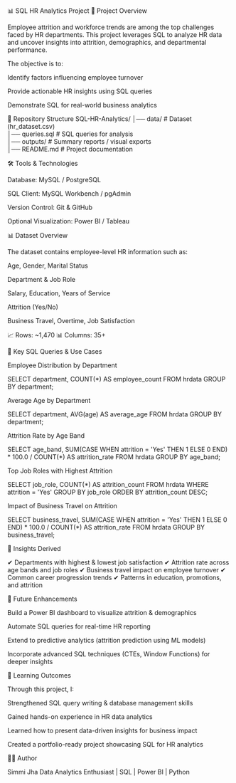📊 SQL HR Analytics Project
📌 Project Overview

Employee attrition and workforce trends are among the top challenges faced by HR departments. This project leverages SQL to analyze HR data and uncover insights into attrition, demographics, and departmental performance.

The objective is to:

Identify factors influencing employee turnover

Provide actionable HR insights using SQL queries

Demonstrate SQL for real-world business analytics

📂 Repository Structure
SQL-HR-Analytics/
│── data/                # Dataset (hr_dataset.csv)  
│── queries.sql          # SQL queries for analysis  
│── outputs/             # Summary reports / visual exports  
│── README.md            # Project documentation  

🛠 Tools & Technologies

Database: MySQL / PostgreSQL

SQL Client: MySQL Workbench / pgAdmin

Version Control: Git & GitHub

Optional Visualization: Power BI / Tableau

📊 Dataset Overview

The dataset contains employee-level HR information such as:

Age, Gender, Marital Status

Department & Job Role

Salary, Education, Years of Service

Attrition (Yes/No)

Business Travel, Overtime, Job Satisfaction

📈 Rows: ~1,470
📊 Columns: 35+

🔑 Key SQL Queries & Use Cases

Employee Distribution by Department

SELECT department, COUNT(*) AS employee_count 
FROM hrdata 
GROUP BY department;


Average Age by Department

SELECT department, AVG(age) AS average_age 
FROM hrdata 
GROUP BY department;


Attrition Rate by Age Band

SELECT age_band, 
       SUM(CASE WHEN attrition = 'Yes' THEN 1 ELSE 0 END) * 100.0 / COUNT(*) AS attrition_rate
FROM hrdata
GROUP BY age_band;


Top Job Roles with Highest Attrition

SELECT job_role, COUNT(*) AS attrition_count
FROM hrdata
WHERE attrition = 'Yes'
GROUP BY job_role
ORDER BY attrition_count DESC;


Impact of Business Travel on Attrition

SELECT business_travel, 
       SUM(CASE WHEN attrition = 'Yes' THEN 1 ELSE 0 END) * 100.0 / COUNT(*) AS attrition_rate
FROM hrdata
GROUP BY business_travel;

📌 Insights Derived

✔ Departments with highest & lowest job satisfaction
✔ Attrition rate across age bands and job roles
✔ Business travel impact on employee turnover
✔ Common career progression trends
✔ Patterns in education, promotions, and attrition

🚀 Future Enhancements

Build a Power BI dashboard to visualize attrition & demographics

Automate SQL queries for real-time HR reporting

Extend to predictive analytics (attrition prediction using ML models)

Incorporate advanced SQL techniques (CTEs, Window Functions) for deeper insights

🎯 Learning Outcomes

Through this project, I:

Strengthened SQL query writing & database management skills

Gained hands-on experience in HR data analytics

Learned how to present data-driven insights for business impact

Created a portfolio-ready project showcasing SQL for HR analytics

👩‍💻 Author

Simmi Jha
Data Analytics Enthusiast | SQL | Power BI | Python
